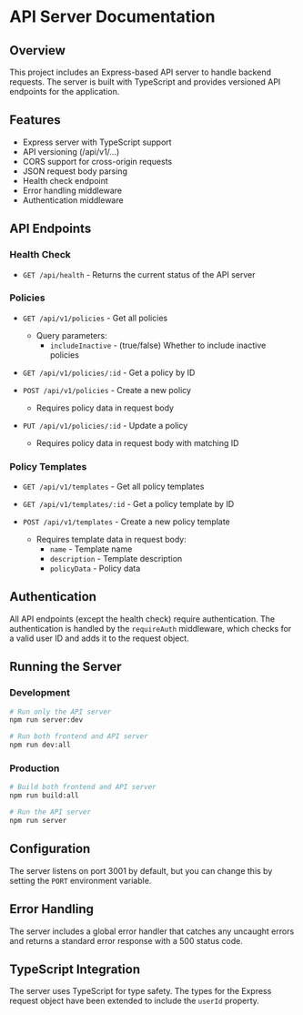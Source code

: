 # API Server Documentation

## Overview

This project includes an Express-based API server to handle backend requests. The server is built with TypeScript and provides versioned API endpoints for the application.

## Features

- Express server with TypeScript support
- API versioning (/api/v1/...)
- CORS support for cross-origin requests
- JSON request body parsing
- Health check endpoint
- Error handling middleware
- Authentication middleware

## API Endpoints

### Health Check

- `GET /api/health` - Returns the current status of the API server

### Policies

- `GET /api/v1/policies` - Get all policies
  - Query parameters:
    - `includeInactive` - (true/false) Whether to include inactive policies
  
- `GET /api/v1/policies/:id` - Get a policy by ID

- `POST /api/v1/policies` - Create a new policy
  - Requires policy data in request body
  
- `PUT /api/v1/policies/:id` - Update a policy
  - Requires policy data in request body with matching ID

### Policy Templates

- `GET /api/v1/templates` - Get all policy templates

- `GET /api/v1/templates/:id` - Get a policy template by ID

- `POST /api/v1/templates` - Create a new policy template
  - Requires template data in request body:
    - `name` - Template name
    - `description` - Template description
    - `policyData` - Policy data

## Authentication

All API endpoints (except the health check) require authentication. The authentication is handled by the `requireAuth` middleware, which checks for a valid user ID and adds it to the request object.

## Running the Server

### Development

```bash
# Run only the API server
npm run server:dev

# Run both frontend and API server
npm run dev:all
```

### Production

```bash
# Build both frontend and API server
npm run build:all

# Run the API server
npm run server
```

## Configuration

The server listens on port 3001 by default, but you can change this by setting the `PORT` environment variable.

## Error Handling

The server includes a global error handler that catches any uncaught errors and returns a standard error response with a 500 status code.

## TypeScript Integration

The server uses TypeScript for type safety. The types for the Express request object have been extended to include the `userId` property.